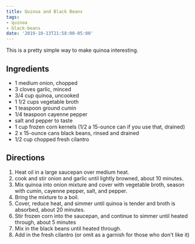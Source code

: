 ```yaml
---
title: Quinoa and Black Beans
tags:
- quinoa
- black-beans
date: '2019-10-13T21:58:00-05:00'
---
```

This is a pretty simple way to make quinoa interesting.


## Ingredients

- 1 medium onion, chopped
- 3 cloves garlic, minced
- 3/4 cup quinoa, uncooked
- 1 1/2 cups vegetable broth
- 1 teaspoon ground cumin
- 1/4 teaspoon cayenne pepper
- salt and pepper to taste
- 1 cup frozen corn kernels (1/2 a 15-ounce can if you use that, drained)
- 2 x 15-ounce cans black beans, rinsed and drained
- 1/2 cup chopped fresh cilantro

## Directions

1. Heat oil in a large saucepan over medium heat.
2. cook and stir onion and garlic until lightly browned, about 10 minutes.
3. Mix quinoa into onion mixture and cover with vegetable broth, season with cumin, cayenne pepper, salt, and pepper.
4. Bring the mixture to a boil.
5. Cover, reduce heat, and simmer until quinoa is tender and broth is absorbed, about 20 minutes.
6. Stir frozen corn into the saucepan, and continue to simmer until heated through, about 5 minutes
7. Mix in the black beans until heated through.
8. Add in the fresh cilantro (or omit as a garnish for those who don't like it)
